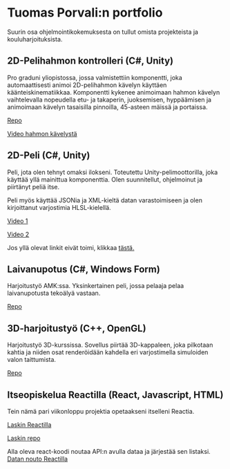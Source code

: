 # Tuomas Porvali:n portfolio

Suurin osa ohjelmointikokemuksesta on tullut omista projekteista ja kouluharjoituksista.

## 2D-Pelihahmon kontrolleri (C#, Unity)
Pro graduni yliopistossa, jossa valmistettiin komponentti, joka automaattisesti animoi 2D-pelihahmon kävelyn käyttäen käänteiskinematiikkaa. Komponentti kykenee animoimaan hahmon kävelyn vaihtelevalla nopeudella etu- ja takaperin, juoksemisen, hyppäämisen ja animoimaan kävelyn tasaisilla pinnoilla, 45-asteen mäissä ja portaissa.

[Repo](https://github.com/Tupo26/Unity_IK_HumanoidGaitAnimator)

[Video hahmon kävelystä](https://drive.google.com/file/d/15M-82gSnr5TOB5bxlwAscxhUuvbzct3X/view?usp=sharing)

## 2D-Peli (C#, Unity)
Peli, jota olen tehnyt omaksi ilokseni. Toteutettu Unity-pelimoottorilla, joka käyttää yllä mainittua komponenttia. 
Olen suunnitellut, ohjelmoinut ja piirtänyt peliä itse. 

Peli myös käyttää JSONia ja XML-kieltä datan varastoimiseen ja olen kirjoittanut varjostimia HLSL-kielellä. 

[Video 1](https://drive.google.com/file/d/16vzFPRQmxaXre6UY0V_pm1-I9YIOU6Rm/view?usp=sharing)

[Video 2](https://drive.google.com/file/d/1vsyxqq3mQCbZAp_mp7dOLH8SfgK-0xIS/view?usp=sharing)

Jos yllä olevat linkit eivät toimi, klikkaa [tästä.](https://photos.app.goo.gl/t4XqKsbKqZPQAchh8)

## Laivanupotus (C#, Windows Form)
Harjoitustyö AMK:ssa. Yksinkertainen peli, jossa pelaaja pelaa laivanupotusta tekoälyä vastaan.

[Repo](https://github.com/Tupo26/Laivanupotuspeli)

## 3D-harjoitustyö (C++, OpenGL)
Harjoitustyö 3D-kurssissa. Sovellus piirtää 3D-kappaleen, joka pilkotaan kahtia ja niiden osat renderöidään 
kahdella eri varjostimella simuloiden valon taittumista.

[Repo](https://github.com/Tupo26/3Dharjoitus)


## Itseopiskelua Reactilla (React, Javascript, HTML)

Tein nämä pari viikonloppu projektia opetaakseni itselleni Reactia. 

[Laskin Reactilla](https://tupo26.github.io/Reacti-Laskin/)

[Laskin repo](https://github.com/Tupo26/React_Calculator)

Alla oleva react-koodi noutaa API:n avulla dataa ja järjestää sen listaksi. 
[Datan nouto Reactilla](https://github.com/Tupo26/React_datafetch)
